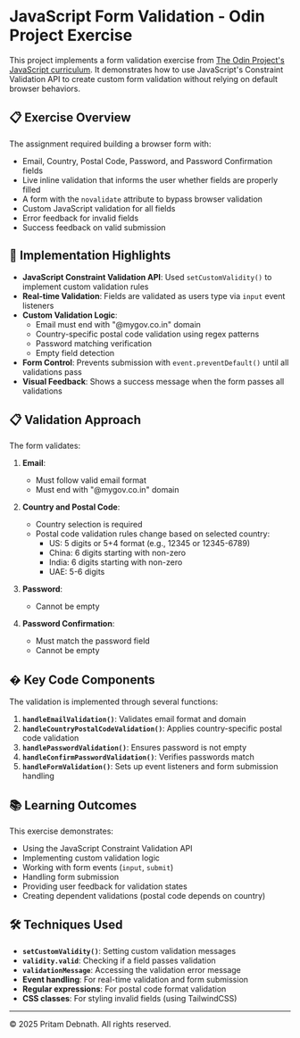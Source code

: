 # JavaScript Form Validation - Odin Project Exercise

This project implements a form validation exercise from [The Odin Project's JavaScript curriculum](https://www.theodinproject.com/lessons/node-path-javascript-form-validation-with-javascript). It demonstrates how to use JavaScript's Constraint Validation API to create custom form validation without relying on default browser behaviors.

## 📋 Exercise Overview

The assignment required building a browser form with:

- Email, Country, Postal Code, Password, and Password Confirmation fields
- Live inline validation that informs the user whether fields are properly filled
- A form with the `novalidate` attribute to bypass browser validation
- Custom JavaScript validation for all fields
- Error feedback for invalid fields
- Success feedback on valid submission

## 🚀 Implementation Highlights

- **JavaScript Constraint Validation API**: Used `setCustomValidity()` to implement custom validation rules
- **Real-time Validation**: Fields are validated as users type via `input` event listeners
- **Custom Validation Logic**:
  - Email must end with "@mygov.co.in" domain
  - Country-specific postal code validation using regex patterns
  - Password matching verification
  - Empty field detection
- **Form Control**: Prevents submission with `event.preventDefault()` until all validations pass
- **Visual Feedback**: Shows a success message when the form passes all validations

## 📋 Validation Approach

The form validates:

1. **Email**:
   - Must follow valid email format
   - Must end with "@mygov.co.in" domain

2. **Country and Postal Code**:
   - Country selection is required
   - Postal code validation rules change based on selected country:
     - US: 5 digits or 5+4 format (e.g., 12345 or 12345-6789)
     - China: 6 digits starting with non-zero
     - India: 6 digits starting with non-zero
     - UAE: 5-6 digits

3. **Password**:
   - Cannot be empty

4. **Password Confirmation**:
   - Must match the password field
   - Cannot be empty

## � Key Code Components

The validation is implemented through several functions:

1. **`handleEmailValidation()`**: Validates email format and domain
2. **`handleCountryPostalCodeValidation()`**: Applies country-specific postal code validation
3. **`handlePasswordValidation()`**: Ensures password is not empty
4. **`handleConfirmPasswordValidation()`**: Verifies passwords match
5. **`handleFormValidation()`**: Sets up event listeners and form submission handling

## 📚 Learning Outcomes

This exercise demonstrates:

- Using the JavaScript Constraint Validation API
- Implementing custom validation logic
- Working with form events (`input`, `submit`)
- Handling form submission
- Providing user feedback for validation states
- Creating dependent validations (postal code depends on country)

## 🛠️ Techniques Used

- **`setCustomValidity()`**: Setting custom validation messages
- **`validity.valid`**: Checking if a field passes validation
- **`validationMessage`**: Accessing the validation error message
- **Event handling**: For real-time validation and form submission
- **Regular expressions**: For postal code format validation
- **CSS classes**: For styling invalid fields (using TailwindCSS)

---

© 2025 Pritam Debnath. All rights reserved.
